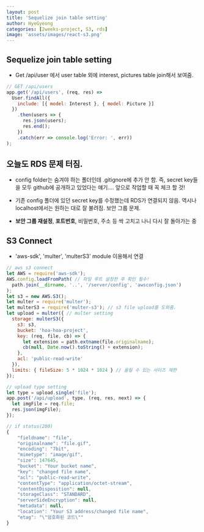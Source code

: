 ```yaml
---
layout: post
title: 'Sequelize join table setting'
author: HyeGyeong
categories: [2weeks-project, S3, rds]
image: 'assets/images/react-s3.png'
---
```


## Sequelize join table setting

- Get /api/user 에서 user table 외에 interest, pictures table join해서 보여줌.

```js
// GET /api/users
app.get('/api/users', (req, res) =>
  User.findAll({
    include: [{ model: Interest }, { model: Picture }]
  })
    .then(users => {
      res.json(users);
      res.end();
    })
    .catch(err => console.log('Error: ', err))
);
```

## 오늘도 RDS 문제 터짐.

- config folder는 숨겨야 하는 폴더인데 .gitignore에 추가 안 함. 즉, secret key들을 모두 github에 공개하고 있었다는 얘기.... 앞으로 작업할 때 꼭 체크 할 것!

- 기존 config 폴더에 있던 secret key를 수정했는데 RDS가 연결되지 않음. 역시나 localhost에서는 원하는 대로 잘 불려짐. 보안 그룹 문제.

- **보안 그룹 재설정**, **포트번호**, 비밀번호, 주소 등 싹 고치고 나니 다시 잘 돌아가는 중

## S3 Connect

- 'aws-sdk', 'multer', 'multerS3' module 이용해서 연결

```js
// aws s3 connect
let AWS = require('aws-sdk');
AWS.config.loadFromPath( // 파일 루트 설정한 후 확인 필수!
  path.join(__dirname, '..', '/server/config', 'awsconfig.json')
);
let s3 = new AWS.S3();
let multer = require('multer');
let multerS3 = require('multer-s3'); // s3 file upload를 도와줌.
let upload = multer({ // multer setting
  storage: multerS3({
    s3: s3,
    bucket: 'hoa-hoa-project',
    key: (req, file, cb) => {
      let extension = path.extname(file.originalname);
      cb(null, Date.now().toString() + extension);
    },
    acl: 'public-read-write'
  }),
  limits: { fileSize: 5 * 1024 * 1024 } // 올릴 수 있는 사이즈 제한
});

// upload type setting
let type = upload.single('file');
app.post('/api/upload', type, (req, res, next) => {
  let imgFile = req.file;
  res.json(imgFile);
});

// if status(200)
{
    "fieldname": "file",
    "originalname": "file.gif",
    "encoding": "7bit",
    "mimetype": "image/gif",
    "size": 147645,
    "bucket": "Your bucket name",
    "key": "changed file name",
    "acl": "public-read-write",
    "contentType": "application/octet-stream",
    "contentDisposition": null,
    "storageClass": "STANDARD",
    "serverSideEncryption": null,
    "metadata": null,
    "location": "Your S3 address/changed file name",
    "etag": "\"암호화된 코드\""
}
```
